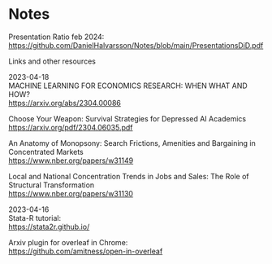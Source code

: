 # Notes

Presentation Ratio feb 2024:  
https://github.com/DanielHalvarsson/Notes/blob/main/PresentationsDiD.pdf  



Links and other resources 

2023-04-18  
MACHINE LEARNING FOR ECONOMICS RESEARCH: WHEN WHAT AND HOW?  
https://arxiv.org/abs/2304.00086

Choose Your Weapon: Survival Strategies for Depressed AI Academics  
https://arxiv.org/pdf/2304.06035.pdf

An Anatomy of Monopsony: Search Frictions, Amenities and Bargaining in Concentrated Markets  
https://www.nber.org/papers/w31149

Local and National Concentration Trends in Jobs and Sales: The Role of Structural Transformation  
https://www.nber.org/papers/w31130

2023-04-16  
Stata-R tutorial:  
https://stata2r.github.io/

Arxiv plugin for overleaf in Chrome:  
https://github.com/amitness/open-in-overleaf

